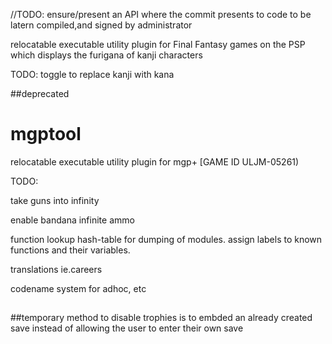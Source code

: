 //TODO: ensure/present an API where the commit presents to code to be latern compiled,and signed by administrator

relocatable executable utility plugin for Final Fantasy games on the PSP which displays the furigana of kanji characters

TODO:
 toggle to replace kanji with kana





##deprecated
# mgptool
 relocatable executable utility plugin for mgp+ [GAME ID ULJM-05261)


TODO:

take guns into infinity

enable bandana infinite ammo

function lookup hash-table for dumping of modules. assign labels to known functions and their variables.

translations ie.careers

codename system for adhoc, etc
##

##temporary method to disable trophies is to embded an already created save instead of allowing the user to enter their own save
